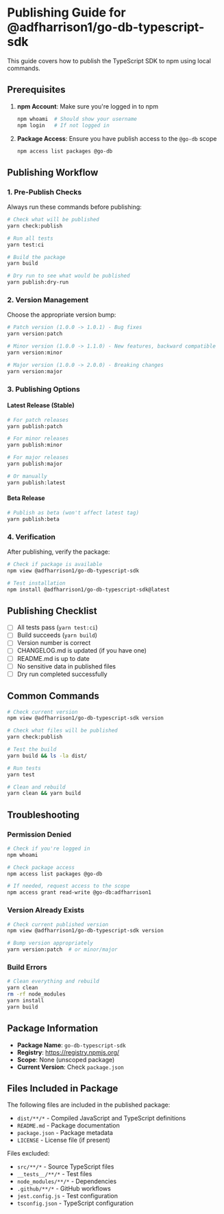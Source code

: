# Publishing Guide for @adfharrison1/go-db-typescript-sdk

This guide covers how to publish the TypeScript SDK to npm using local commands.

## Prerequisites

1. **npm Account**: Make sure you're logged in to npm

   ```bash
   npm whoami  # Should show your username
   npm login   # If not logged in
   ```

2. **Package Access**: Ensure you have publish access to the `@go-db` scope
   ```bash
   npm access list packages @go-db
   ```

## Publishing Workflow

### 1. **Pre-Publish Checks**

Always run these commands before publishing:

```bash
# Check what will be published
yarn check:publish

# Run all tests
yarn test:ci

# Build the package
yarn build

# Dry run to see what would be published
yarn publish:dry-run
```

### 2. **Version Management**

Choose the appropriate version bump:

```bash
# Patch version (1.0.0 -> 1.0.1) - Bug fixes
yarn version:patch

# Minor version (1.0.0 -> 1.1.0) - New features, backward compatible
yarn version:minor

# Major version (1.0.0 -> 2.0.0) - Breaking changes
yarn version:major
```

### 3. **Publishing Options**

#### **Latest Release (Stable)**

```bash
# For patch releases
yarn publish:patch

# For minor releases
yarn publish:minor

# For major releases
yarn publish:major

# Or manually
yarn publish:latest
```

#### **Beta Release**

```bash
# Publish as beta (won't affect latest tag)
yarn publish:beta
```

### 4. **Verification**

After publishing, verify the package:

```bash
# Check if package is available
npm view @adfharrison1/go-db-typescript-sdk

# Test installation
npm install @adfharrison1/go-db-typescript-sdk@latest
```

## Publishing Checklist

- [ ] All tests pass (`yarn test:ci`)
- [ ] Build succeeds (`yarn build`)
- [ ] Version number is correct
- [ ] CHANGELOG.md is updated (if you have one)
- [ ] README.md is up to date
- [ ] No sensitive data in published files
- [ ] Dry run completed successfully

## Common Commands

```bash
# Check current version
npm view @adfharrison1/go-db-typescript-sdk version

# Check what files will be published
yarn check:publish

# Test the build
yarn build && ls -la dist/

# Run tests
yarn test

# Clean and rebuild
yarn clean && yarn build
```

## Troubleshooting

### **Permission Denied**

```bash
# Check if you're logged in
npm whoami

# Check package access
npm access list packages @go-db

# If needed, request access to the scope
npm access grant read-write @go-db:adfharrison1
```

### **Version Already Exists**

```bash
# Check current published version
npm view @adfharrison1/go-db-typescript-sdk version

# Bump version appropriately
yarn version:patch  # or minor/major
```

### **Build Errors**

```bash
# Clean everything and rebuild
yarn clean
rm -rf node_modules
yarn install
yarn build
```

## Package Information

- **Package Name**: `go-db-typescript-sdk`
- **Registry**: https://registry.npmjs.org/
- **Scope**: None (unscoped package)
- **Current Version**: Check `package.json`

## Files Included in Package

The following files are included in the published package:

- `dist/**/*` - Compiled JavaScript and TypeScript definitions
- `README.md` - Package documentation
- `package.json` - Package metadata
- `LICENSE` - License file (if present)

Files excluded:

- `src/**/*` - Source TypeScript files
- `__tests__/**/*` - Test files
- `node_modules/**/*` - Dependencies
- `.github/**/*` - GitHub workflows
- `jest.config.js` - Test configuration
- `tsconfig.json` - TypeScript configuration
